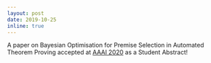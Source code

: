 ```yaml
---
layout: post
date: 2019-10-25 
inline: true
---
```


A paper on Bayesian Optimisation for Premise Selection in Automated Theorem Proving accepted at [AAAI 2020](https://aaai.org/Conferences/AAAI-20/) as a Student Abstract!